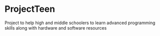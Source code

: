 # ProjectTeen
Project to help high and middle schoolers to learn advanced programming skills along with hardware and software resources  
